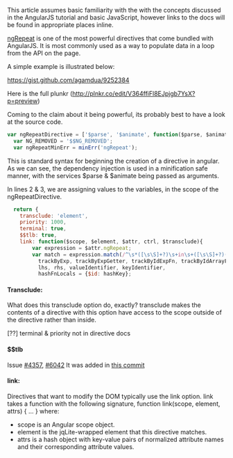 This article assumes basic familiarity with the with the concepts discussed in the AngularJS tutorial and basic JavaScript, however links to the docs will be found in appropriate places inline.

[ngRepeat](http://docs.angularjs.org/api/ng/directive/ngRepeat) is one of the most powerful directives that come bundled with AngularJS. It is most commonly used as a way to populate data in a loop from the API on the page.

A simple example is illustrated below:

https://gist.github.com/agamdua/9252384

Here is the full plunkr (http://plnkr.co/edit/V364ffiFl8EJpjgb7YsX?p=preview)

Coming to the claim about it being powerful, its probably best to have a look at the source code.

```javascript
var ngRepeatDirective = ['$parse', '$animate', function($parse, $animate) {
  var NG_REMOVED = '$$NG_REMOVED';
  var ngRepeatMinErr = minErr('ngRepeat');
```

This is standard syntax for beginning the creation of a directive in angular. As we can see, the dependency injection is used in a minification safe manner, with the services $parse & $animate being passed as arguments.

In lines 2 & 3, we are assigning values to the variables, in the scope of the ngRepeatDirective.

```javascript
  return {
    transclude: 'element',
    priority: 1000,
    terminal: true,
    $$tlb: true,
    link: function($scope, $element, $attr, ctrl, $transclude){
        var expression = $attr.ngRepeat;
        var match = expression.match(/^\s*([\s\S]+?)\s+in\s+([\s\S]+?)(?:\s+track\s+by\s+([\s\S]+?))?\s*$/),
          trackByExp, trackByExpGetter, trackByIdExpFn, trackByIdArrayFn, trackByIdObjFn,
          lhs, rhs, valueIdentifier, keyIdentifier,
          hashFnLocals = {$id: hashKey};
```

#### Transclude:
What does this transclude option do, exactly? transclude makes the contents of a directive with this option 
have access to the scope outside of the directive rather than inside.

[??] terminal & priority not in directive docs

#### $$tlb
Issue [#4357](https://github.com/angular/angular.js/issues/4357), [#6042](https://github.com/angular/angular.js/issues/6042)
It was added in [this commit](https://github.com/btford/angular.js/commit/becd7f9caea94597f8e09da037eaeed799c718d2)

#### link:
Directives that want to modify the DOM typically use the link option. link takes a function with the following signature, function link(scope, element, attrs) { ... } where:
 - scope is an Angular scope object.
 - element is the jqLite-wrapped element that this directive matches.
 - attrs is a hash object with key-value pairs of normalized attribute names and their corresponding attribute values.

